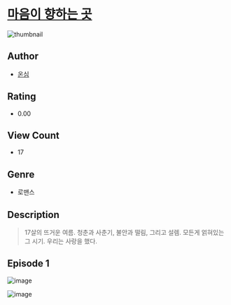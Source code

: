# [마음이 향하는 곳](https://comic.naver.com/challenge/list?titleId=810806)
![thumbnail](https://image-comic.pstatic.net/user_contents_data/challenge_comic/2023/05/24/324172/upload_3558232250684695350_480x623.jpeg)

## Author
- [온심](https://comic.naver.com/artistTitle?id=324172)

## Rating
- 0.00

## View Count
- 17

## Genre
- 로맨스

## Description
> 17살의 뜨거운 여름. 청춘과 사춘기, 불안과 떨림, 그리고 설렘. 모든게 얽혀있는 그 시기. 우리는 사랑을 했다.


## Episode 1
![image](https://image-comic.pstatic.net/user_contents_data/challenge_comic/2023/05/24/324172/upload_3834592316499441716.jpeg)

![image](https://image-comic.pstatic.net/user_contents_data/challenge_comic/2023/05/24/324172/upload_7148110043734750818.jpeg)

